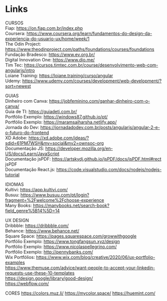 # Links

CURSOS <br>
Fiap: https://on.fiap.com.br/index.php <br>
Coursera: https://www.coursera.org/learn/fundamentos-do-design-da-experiencia-do-usuario-ux/home/week/1 <br>
The Odin Project: https://www.theodinproject.com/paths/foundations/courses/foundations <br>
Fundação Bradesco: https://www.ev.org.br/ <br>
Digital Innovation One: https://www.dio.me/ <br>
Tim Tec: https://cursos.timtec.com.br/course/desenvolvimento-web-com-angularjs/intro <br>
Loiane Training: https://loiane.training/curso/angular <br>
Udemy: https://www.udemy.com/courses/development/web-development/?sort=newest <br>

GUIAS <br>
Dinheiro com Canva: https://jobfeminino.com/ganhar-dinheiro-com-o-canva/ <br>
Guia de TI: https://guiadeti.com.br/ <br>
Portfólio Exemplo: https://windows87.github.io/pt/ <br>
Portfólio Exemplo: https://maramsaiharsha.netlify.app/ <br>
Jornada do Dev: https://jornadadodev.com.br/posts/angularjs/angular-2-e-o-futuro-do-frontend <br>
XD Adobe: https://xd.adobe.com/ideas/?sdid=61PM7WSH&mv=social&mv2=ownsoc-org <br>
Documentação JS: https://developer.mozilla.org/en-US/docs/Learn/JavaScript <br>
Documentação jsPDF: https://artskydj.github.io/jsPDF/docs/jsPDF.html#rect jsPDF <br>
Documentação React.js: https://code.visualstudio.com/docs/nodejs/nodejs-tutorial

IDIOMAS <br>
Kultivi: https://app.kultivi.com/ <br>
Busuu: https://www.busuu.com/pt/login?fragment=%2Fwelcome%2Fchoose-experience <br>
Many Books: https://manybooks.net/search-book?field_genre%5B14%5D=14 <br>

UX DESIGN <br>
Dribbble: https://dribbble.com/ <br>
Behance: https://www.behance.net/ <br>
Square Space: https://pages.squarespace.com/growwithgoogle <br>
Portfólio Exemplo: https://www.tongfangsun.xyz/design <br>
Portfólio Exemplo: https://www.nicolaspellegrino.com/ <br>
Portfólio Exemplo: http://pennybanks.com/ <br>
Wix Portfólios: https://www.wix.com/blog/creative/2020/06/ux-portfolio-examples <br>
https://www.themuse.com/advice/want-people-to-accept-your-linkedin-requests-use-these-10-templates <br>
https://design.google/library/good-design/ <br>
https://webflow.com/ <br>

CORES
https://colors.muz.li/
https://mycolor.space/
https://huemint.com/
